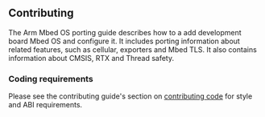 ## Contributing

The Arm Mbed OS porting guide describes how to a add development board Mbed OS and configure it. It includes porting information about related features, such as cellular, exporters and Mbed TLS. It also contains information about CMSIS, RTX and Thread safety.

### Coding requirements

Please see the contributing guide's section on [contributing code](/docs/v5.4/reference/publishing-and-contributing.html#code-style-guide) for style and ABI requirements.
